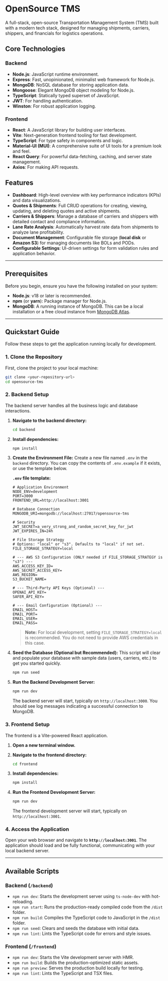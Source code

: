 
# OpenSource TMS

A full-stack, open-source Transportation Management System (TMS) built with a modern tech stack, designed for managing shipments, carriers, shippers, and financials for logistics operations.

## Core Technologies

### Backend
- **Node.js**: JavaScript runtime environment.
- **Express**: Fast, unopinionated, minimalist web framework for Node.js.
- **MongoDB**: NoSQL database for storing application data.
- **Mongoose**: Elegant MongoDB object modeling for Node.js.
- **TypeScript**: Statically typed superset of JavaScript.
- **JWT**: For handling authentication.
- **Winston**: For robust application logging.

### Frontend
- **React**: A JavaScript library for building user interfaces.
- **Vite**: Next-generation frontend tooling for fast development.
- **TypeScript**: For type safety in components and logic.
- **Material-UI (MUI)**: A comprehensive suite of UI tools for a premium look and feel.
- **React Query**: For powerful data-fetching, caching, and server state management.
- **Axios**: For making API requests.

## Features
- **Dashboard**: High-level overview with key performance indicators (KPIs) and data visualizations.
- **Quotes & Shipments**: Full CRUD operations for creating, viewing, updating, and deleting quotes and active shipments.
- **Carriers & Shippers**: Manage a database of carriers and shippers with detailed contact and compliance information.
- **Lane Rate Analysis**: Automatically harvest rate data from shipments to analyze lane profitability.
- **Document Management**: Configurable file storage (**local disk** or **Amazon S3**) for managing documents like BOLs and PODs.
- **Configurable Settings**: UI-driven settings for form validation rules and application behavior.

---

## Prerequisites
Before you begin, ensure you have the following installed on your system:
- **Node.js**: v18 or later is recommended.
- **npm** (or **yarn**): Package manager for Node.js.
- **MongoDB**: A running instance of MongoDB. This can be a local installation or a free cloud instance from [MongoDB Atlas](https://www.mongodb.com/cloud/atlas/register).

---

## Quickstart Guide

Follow these steps to get the application running locally for development.

### 1. Clone the Repository
First, clone the project to your local machine:
```bash
git clone <your-repository-url>
cd opensource-tms
```

### 2. Backend Setup
The backend server handles all the business logic and database interactions.

1.  **Navigate to the backend directory:**
    ```bash
    cd backend
    ```

2.  **Install dependencies:**
    ```bash
    npm install
    ```

3.  **Create the Environment File:**
    Create a new file named `.env` in the `backend` directory. You can copy the contents of `.env.example` if it exists, or use the template below.

    **`.env` file template:**
    ```env
    # Application Environment
    NODE_ENV=development
    PORT=3000
    FRONTEND_URL=http://localhost:3001

    # Database Connection
    MONGODB_URI=mongodb://localhost:27017/opensource-tms

    # Security
    JWT_SECRET=a_very_strong_and_random_secret_key_for_jwt
    JWT_EXPIRES_IN=24h

    # File Storage Strategy
    # Options: "local" or "s3". Defaults to "local" if not set.
    FILE_STORAGE_STRATEGY=local

    # --- AWS S3 Configuration (ONLY needed if FILE_STORAGE_STRATEGY is "s3") ---
    AWS_ACCESS_KEY_ID=
    AWS_SECRET_ACCESS_KEY=
    AWS_REGION=
    S3_BUCKET_NAME=

    # --- Third-Party API Keys (Optional) ---
    OPENAI_API_KEY=
    SAFER_API_KEY=

    # --- Email Configuration (Optional) ---
    EMAIL_HOST=
    EMAIL_PORT=
    EMAIL_USER=
    EMAIL_PASS=
    ```
    > **Note:** For local development, setting `FILE_STORAGE_STRATEGY=local` is recommended. You do not need to provide AWS credentials in this case.

4.  **Seed the Database (Optional but Recommended):**
    This script will clear and populate your database with sample data (users, carriers, etc.) to get you started quickly.
    ```bash
    npm run seed
    ```

5.  **Run the Backend Development Server:**
    ```bash
    npm run dev
    ```
    The backend server will start, typically on `http://localhost:3000`. You should see log messages indicating a successful connection to MongoDB.

### 3. Frontend Setup
The frontend is a Vite-powered React application.

1.  **Open a new terminal window.**

2.  **Navigate to the frontend directory:**
    ```bash
    cd frontend
    ```

3.  **Install dependencies:**
    ```bash
    npm install
    ```

4.  **Run the Frontend Development Server:**
    ```bash
    npm run dev
    ```
    The frontend development server will start, typically on `http://localhost:3001`.

### 4. Access the Application
Open your web browser and navigate to **`http://localhost:3001`**. The application should load and be fully functional, communicating with your local backend server.

---

## Available Scripts

### Backend (`/backend`)
-   `npm run dev`: Starts the development server using `ts-node-dev` with hot-reloading.
-   `npm run start`: Runs the production-ready compiled code from the `/dist` folder.
-   `npm run build`: Compiles the TypeScript code to JavaScript in the `/dist` folder.
-   `npm run seed`: Clears and seeds the database with initial data.
-   `npm run lint`: Lints the TypeScript code for errors and style issues.

### Frontend (`/frontend`)
-   `npm run dev`: Starts the Vite development server with HMR.
-   `npm run build`: Builds the production-optimized static assets.
-   `npm run preview`: Serves the production build locally for testing.
-   `npm run lint`: Lints the TypeScript and TSX files.